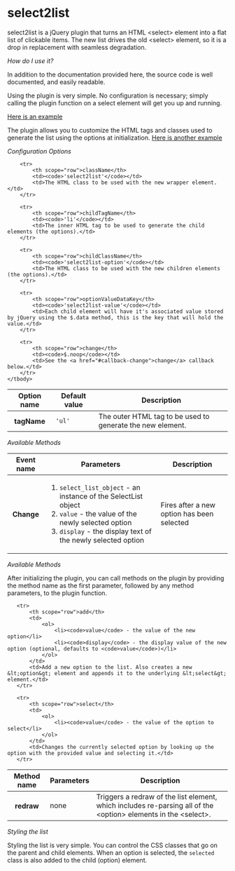 select2list
===========

select2list is a jQuery plugin that turns an HTML &lt;select&gt; element into a flat list of clickable items. The new list drives the old &lt;select&gt; element, so it is a drop in replacement with seamless degradation.

*How do I use it?*

In addition to the documentation provided here, the source code is well documented, and easily readable.

Using the plugin is very simple. No configuration is necessary; simply calling the plugin function on a select element will get you up and running.

[Here is an example](https://gist.github.com/4566041.js)

The plugin allows you to customize the HTML tags and classes used to generate the list using the options at initialization.
[Here is another example](https://gist.github.com/4566593.js)

*Configuration Options*

<table class="table">
    <thead>
        <tr>
            <th scope="col">Option name</th>
            <th scope="col">Default value</th>
            <th scope="col">Description</th>
        </tr>
    </thead>
    <tbody>
        <tr>
            <th scope="row">tagName</th>
            <td><code>'ul'</code></td>
            <td>The outer HTML tag to be used to generate the new element.</td>
        </tr>

        <tr>
            <th scope="row">className</th>
            <td><code>'select2list'</code></td>
            <td>The HTML class to be used with the new wrapper element.</td>
        </tr>

        <tr>
            <th scope="row">childTagName</th>
            <td><code>'li'</code></td>
            <td>The inner HTML tag to be used to generate the child elements (the options).</td>
        </tr>

        <tr>
            <th scope="row">childClassName</th>
            <td><code>'select2list-option'</code></td>
            <td>The HTML class to be used with the new children elements (the options).</td>
        </tr>

        <tr>
            <th scope="row">optionValueDataKey</th>
            <td><code>'select2list-value'</code></td>
            <td>Each child element will have it's associated value stored by jQuery using the $.data method, this is the key that will hold the value.</td>
        </tr>

        <tr>
            <th scope="row">change</th>
            <td><code>$.noop</code></td>
            <td>See the <a href="#callback-change">change</a> callback below.</td>
        </tr>
    </tbody>
</table>

*Available Methods*

<table class="table">
    <thead>
        <tr>
            <th scope="col">Event name</th>
            <th scope="col">Parameters</th>
            <th scope="col">Description</th>
        </tr>
    </thead>
    <tbody>
        <tr id="#callback-change">
            <th scope="row">Change</th>
            <td>
                <ol>
                    <li><code>select_list_object</code> - an instance of the SelectList object</li>
                    <li><code>value</code> - the value of the newly selected option</li>
                    <li><code>display</code> - the display text of the newly selected option</li>
                </ol>
            </td>
            <td>Fires after a new option has been selected</td>
        </tr>
    </tbody>
</table>
</div>

*Available Methods*

After initializing the plugin, you can call methods on the plugin by providing the method name as the first parameter, followed by any method parameters, to the plugin function.

<table class="table">
   <thead>
       <tr>
           <th scope="col">Method name</th>
           <th scope="col">Parameters</th>
           <th scope="col">Description</th>
       </tr>
   </thead>
   <tbody>
       <tr>
           <th scope="row">redraw</th>
           <td>none</td>
           <td>Triggers a redraw of the list element, which includes re-parsing all of the &lt;option&gt; elements in the &lt;select&gt;.</td>
       </tr>

       <tr>
           <th scope="row">add</th>
           <td>
               <ol>
                   <li><code>value</code> - the value of the new option</li>
                   <li><code>display</code> - the display value of the new option (optional, defaults to <code>value</code>)</li>
               </ol>
           </td>
           <td>Add a new option to the list. Also creates a new &lt;option&gt; element and appends it to the underlying &lt;select&gt; element.</td>
       </tr>

       <tr>
           <th scope="row">select</th>
           <td>
               <ol>
                   <li><code>value</code> - the value of the option to select</li>
               </ol>
           </td>
           <td>Changes the currently selected option by looking up the option with the provided value and selecting it.</td>
       </tr>
   </tbody>
</table>

*Styling the list*

Styling the list is very simple. You can control the CSS classes that go on the parent and child elements. When an option is selected, the <code>selected</code> class is also added to the child (option) element.
